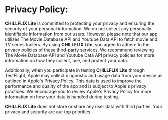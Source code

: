 # Privacy Policy:

**CHILLFLIX Lite** is committed to protecting your privacy and ensuring the security of your personal information. We do not collect any personally identifiable information from our users. However, please note that our app utilizes The Movie Database API and Youtube Data API to fetch movie and TV series trailers. By using **CHILLFLIX Lite**, you agree to adhere to the privacy policies of these third-party services. We recommend reviewing The Movie Database API and Youtube Data API privacy policies for more information on how they collect, use, and protect your data. 

Additionally, when you participate in testing **CHILLFLIX Lite** through TestFlight, Apple may collect diagnostic and usage data from your device as outlined in Apple's Privacy Policy. This data is used to improve the performance and quality of the app and is subject to Apple's privacy practices. We encourage you to review Apple's Privacy Policy for more information on how your data is handled during testing.

**CHILLFLIX Lite** does not store or share any user data with third parties. Your privacy and security are our top priorities.
